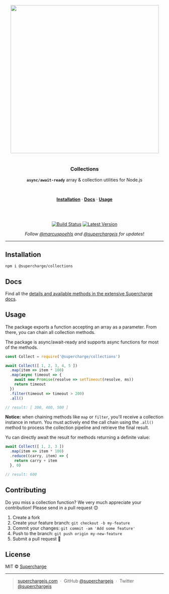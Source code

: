 <div align="center">
  <a href="https://superchargejs.com">
    <img width="471" style="max-width:100%;" src="https://superchargejs.com/images/supercharge-text.svg" />
  </a>
  <br/>
  <br/>
  <h3>Collections</h3>
  <p>
    <strong><code>async/await-ready</code></strong> array & collection utilities for Node.js
  </p>
  <br/>
  <p>
    <a href="#installation"><strong>Installation</strong></a> ·
    <a href="#Docs"><strong>Docs</strong></a> ·
    <a href="#usage"><strong>Usage</strong></a>
  </p>
  <br/>
  <br/>
  <p>
    <a href="https://travis-ci.com/superchargejs/collections"><img src="https://travis-ci.com/superchargejs/collections.svg?branch=master" alt="Build Status" data-canonical-src="https://travis-ci.com/superchargejs/collections.svg?branch=master" style="max-width:100%;"></a>
    <a href="https://www.npmjs.com/package/@supercharge/collections"><img src="https://img.shields.io/npm/v/@supercharge/collections.svg" alt="Latest Version"></a>
  </p>
  <p>
    <em>Follow <a href="http://twitter.com/marcuspoehls">@marcuspoehls</a> and <a href="http://twitter.com/superchargejs">@superchargejs</a> for updates!</em>
  </p>
</div>

---

## Installation

```
npm i @supercharge/collections
```


## Docs
Find all the [details and available methods in the extensive Supercharge docs](https://superchargejs.com/docs/collections).


## Usage
The package exports a function accepting an array as a parameter. From there, you can chain all collection methods.

The package is async/await-ready and supports async functions for most of the methods.

```js
const Collect = require('@supercharge/collections')

await Collect([ 1, 2, 3, 4, 5 ])
  .map(item => item * 100)
  .map(async timeout => {
    await new Promise(resolve => setTimeout(resolve, ms))
    return timeout
  })
  .filter(timeout => timeout > 200)
  .all()

// result: [ 300, 400, 500 ]
```

**Notice:** when chaining methods like `map` or `filter`, you'll receive a collection instance in return. You must actively end the call chain using the `.all()` method to process the collection pipeline and retrieve the final result.

Yu can directly await the result for methods returning a definite value:

```js
await Collect([ 1, 2, 3 ])
  .map(item => item * 100)
  .reduce((carry, item) => {
    return carry + item
  }, 0)

// result: 600
```


## Contributing
Do you miss a collection function? We very much appreciate your contribution! Please send in a pull request 😊

1.  Create a fork
2.  Create your feature branch: `git checkout -b my-feature`
3.  Commit your changes: `git commit -am 'Add some feature'`
4.  Push to the branch: `git push origin my-new-feature`
5.  Submit a pull request 🚀


## License
MIT © [Supercharge](https://superchargejs.com)

---

> [superchargejs.com](https://superchargejs.com) &nbsp;&middot;&nbsp;
> GitHub [@superchargejs](https://github.com/superchargejs/) &nbsp;&middot;&nbsp;
> Twitter [@superchargejs](https://twitter.com/superchargejs)
